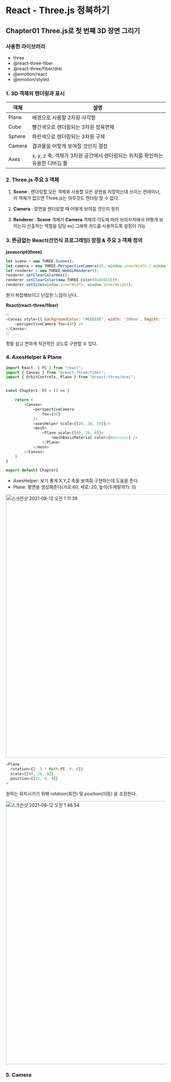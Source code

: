 # React - Three.js 정복하기

## Chapter01 Three.js로 첫 번째 3D 장면 그리기

### 사용한 라이브러리

* three
* @react-three-fiber
* @react-three/fiber/drei
* @emotion/react
* @emotion/styled

### 1. 3D 객체의 렌더링과 표시

| 객체 | 설명 |
| --- | --- |
| Plane | 배경으로 사용할 2차원 사각형|
| Cube | 빨간색으로 렌더링되는 3차원 정육면체 |
| Sphere | 파란색으로 렌더링되는 3차원 구체 |
| Camera | 결과물을 어떻게 보여질 것인지 결정 |
| Axes | x, y, z 축, 객체가 3차원 공간에서 렌더링되는 위치를 확인하는 유용한 디버깅 툴 |

### 2. Three.js 주요 3 객체 

1) **Scene** : 렌더링할 모든 객체와 사용할 모든 광원을 저장하는데 쓰이는 컨테이너, 이 객체가 없으면 Three.js는 아무것도 렌더링 할 수 없다.

2) **Camera** : 장면을 렌더링할 때  어떻게 보여질 것인지 정의

3) **Renderer** : **Scene** 객체가 **Camera** 객체의 각도에 따라 브라우저에서 어떻게 보이는지 산출하는 역할을 담당 ex) 그래픽 카드를 사용하도록 설정이 가능

### 3. 뜬금없는 React(선언식 프로그래밍) 장점 & 주요 3 객체 정의

**javascript(three)**
```js
let scene = new THREE.Scene();
let camera = new THREE.PerspectiveCamera(45, window.innerWidth / window.innerHeight, 0.1, 1000);
let renderer = new THREE.WebGLRenderer();
renderer.setClearColorHex();
renderer.setClearColor(new THREE.Color(0xEEEEEE));
renderer.setSize(window.innerWidth, window.innerHeight);
```

뭔가 복잡해보이고 난잡한 느낌이 난다..

**React(react-three/fiber)**
```js
// ...
<Canvas style={{ backgroundColor: "#EEEEEE", width: '100vw', hegiht: '100vh' }}>
	<perspectiveCamera fov={45} />
</Canvas>
// ...
```

정말 쉽고 편하게 직관적인 코드로 구현할 수 있다.

### 4. AxesHelper & Plane

```js
import React, { FC } from "react";
import { Canvas } from "@react-three/fiber";
import { OrbitControls, Plane } from "@react-three/drei";


const Chapter1: FC = () => {

	return (
		<Canvas>
			<perspectiveCamera
				fov={45}
			/>
			<axesHelper scale={[20, 20, 20]}/>
			<mesh>
				<Plane scale={[60, 20, 0]}>
					<meshBasicMaterial color={0xcccccc} />
				</Plane>
			</mesh>
		</Canvas>
	)
}

export default Chapter1
```

- AxesHelper: 보기 좋게 X,Y,Z 축을 보여줘 구현하는데 도움을 준다.
- Plane: 평면을 생성해준다(가로:60, 세로: 20, 높이(두께랄까?): 0)

<img width="830" alt="스크린샷 2021-08-12 오전 1 11 39" src="https://user-images.githubusercontent.com/70752848/129064943-183f328b-b9af-4672-a00a-b61e9f042376.png">


```js
<Plane
  rotation={[-.5 * Math.PI, 0, 0]}
  scale={[60, 20, 0]}
  position={[15, 0, 0]}
>
```

원하는 위치시키기 위해 rotation(회전) 및 position(이동) 을 조정한다.

<img width="830" alt="스크린샷 2021-08-12 오전 1 46 54" src="https://user-images.githubusercontent.com/70752848/129069797-b8e0ba7a-f0e4-4c8b-8cec-3eb1188fdac7.png">

### 5. Camera 

